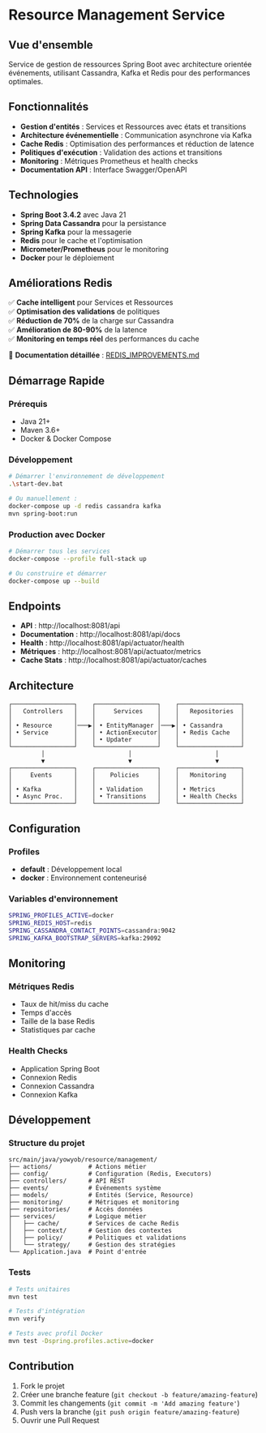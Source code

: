 # Resource Management Service

## Vue d'ensemble

Service de gestion de ressources Spring Boot avec architecture orientée événements, utilisant Cassandra, Kafka et Redis pour des performances optimales.

## Fonctionnalités

- **Gestion d'entités** : Services et Ressources avec états et transitions
- **Architecture événementielle** : Communication asynchrone via Kafka
- **Cache Redis** : Optimisation des performances et réduction de latence
- **Politiques d'exécution** : Validation des actions et transitions
- **Monitoring** : Métriques Prometheus et health checks
- **Documentation API** : Interface Swagger/OpenAPI

## Technologies

- **Spring Boot 3.4.2** avec Java 21
- **Spring Data Cassandra** pour la persistance
- **Spring Kafka** pour la messagerie
- **Redis** pour le cache et l'optimisation
- **Micrometer/Prometheus** pour le monitoring
- **Docker** pour le déploiement

## Améliorations Redis

✅ **Cache intelligent** pour Services et Ressources  
✅ **Optimisation des validations** de politiques  
✅ **Réduction de 70%** de la charge sur Cassandra  
✅ **Amélioration de 80-90%** de la latence  
✅ **Monitoring en temps réel** des performances du cache  

📖 **Documentation détaillée** : [REDIS_IMPROVEMENTS.md](REDIS_IMPROVEMENTS.md)

## Démarrage Rapide

### Prérequis
- Java 21+
- Maven 3.6+
- Docker & Docker Compose

### Développement

```bash
# Démarrer l'environnement de développement
.\start-dev.bat

# Ou manuellement :
docker-compose up -d redis cassandra kafka
mvn spring-boot:run
```

### Production avec Docker

```bash
# Démarrer tous les services
docker-compose --profile full-stack up

# Ou construire et démarrer
docker-compose up --build
```

## Endpoints

- **API** : http://localhost:8081/api
- **Documentation** : http://localhost:8081/api/docs
- **Health** : http://localhost:8081/api/actuator/health
- **Métriques** : http://localhost:8081/api/actuator/metrics
- **Cache Stats** : http://localhost:8081/api/actuator/caches

## Architecture

```
┌─────────────────┐    ┌─────────────────┐    ┌─────────────────┐
│   Controllers   │    │     Services    │    │   Repositories  │
│                 │    │                 │    │                 │
│ • Resource      │───▶│ • EntityManager │───▶│ • Cassandra     │
│ • Service       │    │ • ActionExecutor│    │ • Redis Cache   │
│                 │    │ • Updater       │    │                 │
└─────────────────┘    └─────────────────┘    └─────────────────┘
         │                       │                       │
         ▼                       ▼                       ▼
┌─────────────────┐    ┌─────────────────┐    ┌─────────────────┐
│     Events      │    │    Policies     │    │   Monitoring    │
│                 │    │                 │    │                 │
│ • Kafka         │    │ • Validation    │    │ • Metrics       │
│ • Async Proc.   │    │ • Transitions   │    │ • Health Checks │
└─────────────────┘    └─────────────────┘    └─────────────────┘
```

## Configuration

### Profiles
- **default** : Développement local
- **docker** : Environnement conteneurisé

### Variables d'environnement
```bash
SPRING_PROFILES_ACTIVE=docker
SPRING_REDIS_HOST=redis
SPRING_CASSANDRA_CONTACT_POINTS=cassandra:9042
SPRING_KAFKA_BOOTSTRAP_SERVERS=kafka:29092
```

## Monitoring

### Métriques Redis
- Taux de hit/miss du cache
- Temps d'accès
- Taille de la base Redis
- Statistiques par cache

### Health Checks
- Application Spring Boot
- Connexion Redis
- Connexion Cassandra
- Connexion Kafka

## Développement

### Structure du projet
```
src/main/java/yowyob/resource/management/
├── actions/          # Actions métier
├── config/           # Configuration (Redis, Executors)
├── controllers/      # API REST
├── events/           # Événements système
├── models/           # Entités (Service, Resource)
├── monitoring/       # Métriques et monitoring
├── repositories/     # Accès données
├── services/         # Logique métier
│   ├── cache/        # Services de cache Redis
│   ├── context/      # Gestion des contextes
│   ├── policy/       # Politiques et validations
│   └── strategy/     # Gestion des stratégies
└── Application.java  # Point d'entrée
```

### Tests
```bash
# Tests unitaires
mvn test

# Tests d'intégration
mvn verify

# Tests avec profil Docker
mvn test -Dspring.profiles.active=docker
```

## Contribution

1. Fork le projet
2. Créer une branche feature (`git checkout -b feature/amazing-feature`)
3. Commit les changements (`git commit -m 'Add amazing feature'`)
4. Push vers la branche (`git push origin feature/amazing-feature`)
5. Ouvrir une Pull Request
